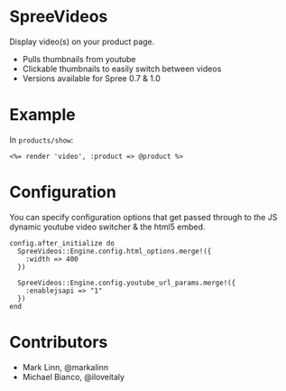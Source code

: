 SpreeVideos
===========

Display video(s) on your product page.

* Pulls thumbnails from youtube
* Clickable thumbnails to easily switch between videos
* Versions available for Spree 0.7 & 1.0

Example
=======
In `products/show`:

	<%= render 'video', :product => @product %>

Configuration
========
You can specify configuration options that get passed through to the JS dynamic youtube video switcher & the html5 embed.

	config.after_initialize do
      SpreeVideos::Engine.config.html_options.merge!({
        :width => 400
      })

      SpreeVideos::Engine.config.youtube_url_params.merge!({
      	:enablejsapi => "1"
      })
    end

Contributors
=======
* Mark Linn, @markalinn
* Michael Bianco, @iloveitaly

